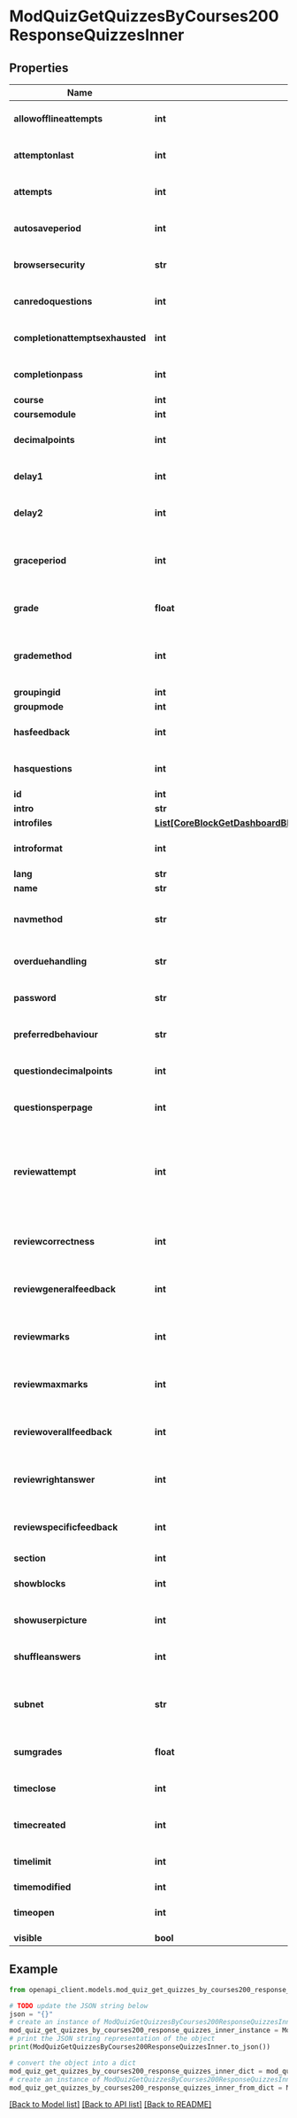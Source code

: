 # ModQuizGetQuizzesByCourses200ResponseQuizzesInner


## Properties

Name | Type | Description | Notes
------------ | ------------- | ------------- | -------------
**allowofflineattempts** | **int** | Whether to allow the quiz to be attempted                                                                             offline in the mobile app | [optional] [default to null]
**attemptonlast** | **int** | Whether subsequent attempts start from the answer                                                                     to the previous attempt (1) or start blank (0). | [optional] [default to null]
**attempts** | **int** | The maximum number of attempts a student is allowed. | [optional] [default to null]
**autosaveperiod** | **int** | Auto-save delay | [optional] [default to null]
**browsersecurity** | **str** | Restriciton on the browser the student must                                                                     use. E.g. &#39;securewindow&#39;. | [optional] [default to 'null']
**canredoquestions** | **int** | Allows students to redo any completed question                                                                         within a quiz attempt. | [optional] [default to null]
**completionattemptsexhausted** | **int** | Mark quiz complete when the student has                                                                                 exhausted the maximum number of attempts | [optional] [default to null]
**completionpass** | **int** | Whether to require passing grade | [optional] [default to null]
**course** | **int** | Course id | [optional] 
**coursemodule** | **int** | Course module id | [optional] 
**decimalpoints** | **int** | Number of decimal points to use when displaying                                                                     grades. | [optional] [default to null]
**delay1** | **int** | Delay that must be left between the first and second attempt,                                                             in seconds. | [optional] [default to null]
**delay2** | **int** | Delay that must be left between the second and subsequent                                                             attempt, in seconds. | [optional] [default to null]
**graceperiod** | **int** | The amount of time (in seconds) after the time limit                                                                 runs out during which attempts can still be submitted,                                                                 if overduehandling is set to allow it. | [optional] [default to null]
**grade** | **float** | The total that the quiz overall grade is scaled to be                                                             out of. | [optional] [default to null]
**grademethod** | **int** | One of the values QUIZ_GRADEHIGHEST, QUIZ_GRADEAVERAGE,                                                                     QUIZ_ATTEMPTFIRST or QUIZ_ATTEMPTLAST. | [optional] [default to null]
**groupingid** | **int** | Group id | [optional] 
**groupmode** | **int** | Group mode | [optional] 
**hasfeedback** | **int** | Whether the quiz has any non-blank feedback text | [optional] [default to null]
**hasquestions** | **int** | Whether the quiz has questions | [optional] [default to null]
**id** | **int** | Activity instance id | [optional] 
**intro** | **str** | Activity introduction | [optional] 
**introfiles** | [**List[CoreBlockGetDashboardBlocks200ResponseBlocksInnerContentsFilesInner]**](CoreBlockGetDashboardBlocks200ResponseBlocksInnerContentsFilesInner.md) |  | [optional] 
**introformat** | **int** | intro format (1 &#x3D; HTML, 0 &#x3D; MOODLE, 2 &#x3D; PLAIN, or 4 &#x3D; MARKDOWN) | [optional] 
**lang** | **str** | Forced activity language | [optional] 
**name** | **str** | Activity name | [optional] 
**navmethod** | **str** | Any constraints on how the user is allowed to navigate                                                                 around the quiz. Currently recognised values are                                                                 &#39;free&#39; and &#39;seq&#39;. | [optional] [default to 'null']
**overduehandling** | **str** | The method used to handle overdue attempts.                                                                     &#39;autosubmit&#39;, &#39;graceperiod&#39; or &#39;autoabandon&#39;. | [optional] [default to 'null']
**password** | **str** | A password that the student must enter before starting or                                                                 continuing a quiz attempt. | [optional] [default to 'null']
**preferredbehaviour** | **str** | The behaviour to ask questions to use. | [optional] [default to 'null']
**questiondecimalpoints** | **int** | Number of decimal points to use when                                                                             displaying question grades.                                                                             (-1 means use decimalpoints.) | [optional] [default to null]
**questionsperpage** | **int** | How often to insert a page break when editing                                                                         the quiz, or when shuffling the question order. | [optional] [default to null]
**reviewattempt** | **int** | Whether users are allowed to review their quiz                                                                     attempts at various times. This is a bit field, decoded by the                                                                     \\mod_quiz\\question\\display_options class. It is formed by ORing                                                                     together the constants defined there. | [optional] [default to null]
**reviewcorrectness** | **int** | Whether users are allowed to review their quiz                                                        attempts at various times.A bit field, like reviewattempt. | [optional] [default to null]
**reviewgeneralfeedback** | **int** | Whether users are allowed to review their                                                                             quiz attempts at various times. A bit field, like                                                                             reviewattempt. | [optional] [default to null]
**reviewmarks** | **int** | Whether users are allowed to review their quiz attempts                                                                 at various times. A bit field, like reviewattempt. | [optional] [default to null]
**reviewmaxmarks** | **int** | Whether users are allowed to review their quiz                                                   attempts at various times. A bit field, like reviewattempt. | [optional] [default to null]
**reviewoverallfeedback** | **int** | Whether users are allowed to review their quiz                                                                             attempts at various times. A bit field, like                                                                             reviewattempt. | [optional] [default to null]
**reviewrightanswer** | **int** | Whether users are allowed to review their quiz                                                                         attempts at various times. A bit field, like                                                                         reviewattempt. | [optional] [default to null]
**reviewspecificfeedback** | **int** | Whether users are allowed to review their                                                                             quiz attempts at various times. A bit field, like                                                                             reviewattempt. | [optional] 
**section** | **int** | Course section id | [optional] 
**showblocks** | **int** | Whether blocks should be shown on the attempt.php and                                                                 review.php pages. | [optional] [default to null]
**showuserpicture** | **int** | Option to show the user&#39;s picture during the                                                                     attempt and on the review page. | [optional] [default to null]
**shuffleanswers** | **int** | Whether the parts of the question should be shuffled,                                                                     in those question types that support it. | [optional] [default to null]
**subnet** | **str** | Used to restrict the IP addresses from which this quiz can                                                             be attempted. The format is as requried by the address_in_subnet                                                             function. | [optional] [default to 'null']
**sumgrades** | **float** | The total of all the question instance maxmarks. | [optional] [default to null]
**timeclose** | **int** | The time when this quiz closes. (0 &#x3D; no restriction.) | [optional] [default to null]
**timecreated** | **int** | The time when the quiz was added to the course. | [optional] [default to null]
**timelimit** | **int** | The time limit for quiz attempts, in seconds. | [optional] [default to null]
**timemodified** | **int** | Last modified time. | [optional] 
**timeopen** | **int** | The time when this quiz opens. (0 &#x3D; no restriction.) | [optional] [default to null]
**visible** | **bool** | Visible | [optional] 

## Example

```python
from openapi_client.models.mod_quiz_get_quizzes_by_courses200_response_quizzes_inner import ModQuizGetQuizzesByCourses200ResponseQuizzesInner

# TODO update the JSON string below
json = "{}"
# create an instance of ModQuizGetQuizzesByCourses200ResponseQuizzesInner from a JSON string
mod_quiz_get_quizzes_by_courses200_response_quizzes_inner_instance = ModQuizGetQuizzesByCourses200ResponseQuizzesInner.from_json(json)
# print the JSON string representation of the object
print(ModQuizGetQuizzesByCourses200ResponseQuizzesInner.to_json())

# convert the object into a dict
mod_quiz_get_quizzes_by_courses200_response_quizzes_inner_dict = mod_quiz_get_quizzes_by_courses200_response_quizzes_inner_instance.to_dict()
# create an instance of ModQuizGetQuizzesByCourses200ResponseQuizzesInner from a dict
mod_quiz_get_quizzes_by_courses200_response_quizzes_inner_from_dict = ModQuizGetQuizzesByCourses200ResponseQuizzesInner.from_dict(mod_quiz_get_quizzes_by_courses200_response_quizzes_inner_dict)
```
[[Back to Model list]](../README.md#documentation-for-models) [[Back to API list]](../README.md#documentation-for-api-endpoints) [[Back to README]](../README.md)


